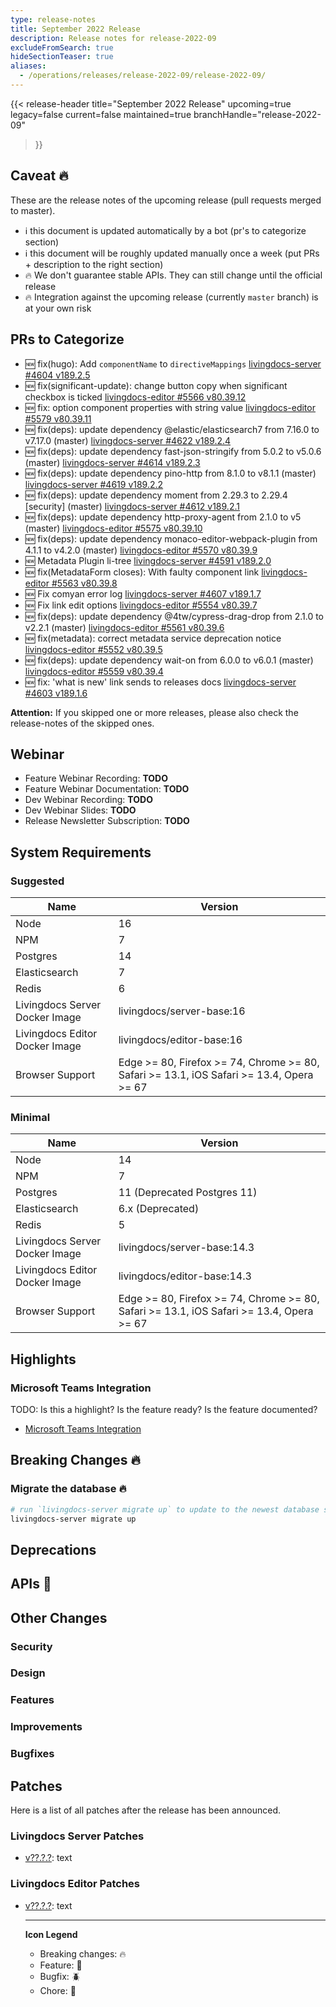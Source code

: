 ```yaml
---
type: release-notes
title: September 2022 Release
description: Release notes for release-2022-09
excludeFromSearch: true
hideSectionTeaser: true
aliases:
  - /operations/releases/release-2022-09/release-2022-09/
---
```


{{< release-header
  title="September 2022 Release"
  upcoming=true
  legacy=false
  current=false
  maintained=true
  branchHandle="release-2022-09"
>}}

## Caveat :fire:

These are the release notes of the upcoming release (pull requests merged to master).

- :information_source: this document is updated automatically by a bot (pr's to categorize section)
- :information_source: this document will be roughly updated manually once a week (put PRs + description to the right section)
- :fire: We don't guarantee stable APIs. They can still change until the official release
- :fire: Integration against the upcoming release (currently `master` branch) is at your own risk

## PRs to Categorize
* :new: fix(hugo): Add `componentName` to `directiveMappings` [livingdocs-server #4604 v189.2.5](https://github.com/livingdocsIO/livingdocs-server/pull/4604)
* :new: fix(significant-update): change button copy when significant checkbox is ticked [livingdocs-editor #5566 v80.39.12](https://github.com/livingdocsIO/livingdocs-editor/pull/5566)
* :new: fix: option component properties with string value [livingdocs-editor #5579 v80.39.11](https://github.com/livingdocsIO/livingdocs-editor/pull/5579)
* :new: fix(deps): update dependency @elastic/elasticsearch7 from 7.16.0 to v7.17.0 (master) [livingdocs-server #4622 v189.2.4](https://github.com/livingdocsIO/livingdocs-server/pull/4622)
* :new: fix(deps): update dependency fast-json-stringify from 5.0.2 to v5.0.6 (master) [livingdocs-server #4614 v189.2.3](https://github.com/livingdocsIO/livingdocs-server/pull/4614)
* :new: fix(deps): update dependency pino-http from 8.1.0 to v8.1.1 (master) [livingdocs-server #4619 v189.2.2](https://github.com/livingdocsIO/livingdocs-server/pull/4619)
* :new: fix(deps): update dependency moment from 2.29.3 to 2.29.4 [security] (master) [livingdocs-server #4612 v189.2.1](https://github.com/livingdocsIO/livingdocs-server/pull/4612)
* :new: fix(deps): update dependency http-proxy-agent from 2.1.0 to v5 (master) [livingdocs-editor #5575 v80.39.10](https://github.com/livingdocsIO/livingdocs-editor/pull/5575)
* :new: fix(deps): update dependency monaco-editor-webpack-plugin from 4.1.1 to v4.2.0 (master) [livingdocs-editor #5570 v80.39.9](https://github.com/livingdocsIO/livingdocs-editor/pull/5570)
* :new: Metadata Plugin li-tree [livingdocs-server #4591 v189.2.0](https://github.com/livingdocsIO/livingdocs-server/pull/4591)
* :new: fix(MetadataForm closes): With faulty component link [livingdocs-editor #5563 v80.39.8](https://github.com/livingdocsIO/livingdocs-editor/pull/5563)
* :new: Fix comyan error log [livingdocs-server #4607 v189.1.7](https://github.com/livingdocsIO/livingdocs-server/pull/4607)
* :new: Fix link edit options [livingdocs-editor #5554 v80.39.7](https://github.com/livingdocsIO/livingdocs-editor/pull/5554)
* :new: fix(deps): update dependency @4tw/cypress-drag-drop from 2.1.0 to v2.2.1 (master) [livingdocs-editor #5561 v80.39.6](https://github.com/livingdocsIO/livingdocs-editor/pull/5561)
* :new: fix(metadata): correct metadata service deprecation notice [livingdocs-editor #5552 v80.39.5](https://github.com/livingdocsIO/livingdocs-editor/pull/5552)
* :new: fix(deps): update dependency wait-on from 6.0.0 to v6.0.1 (master) [livingdocs-editor #5559 v80.39.4](https://github.com/livingdocsIO/livingdocs-editor/pull/5559)
* :new: fix: 'what is new' link sends to releases docs [livingdocs-server #4603 v189.1.6](https://github.com/livingdocsIO/livingdocs-server/pull/4603)


**Attention:** If you skipped one or more releases, please also check the release-notes of the skipped ones.

## Webinar

* Feature Webinar Recording: **TODO**
* Feature Webinar Documentation: **TODO**
* Dev Webinar Recording: **TODO**
* Dev Webinar Slides: **TODO**
* Release Newsletter Subscription: **TODO**

## System Requirements

### Suggested
|Name|Version|
|-|-|
|Node|16|
|NPM|7|
|Postgres|14|
|Elasticsearch|7|
|Redis|6|
|Livingdocs Server Docker Image|livingdocs/server-base:16|
|Livingdocs Editor Docker Image|livingdocs/editor-base:16|
|Browser Support|Edge >= 80, Firefox >= 74, Chrome >= 80, Safari >= 13.1, iOS Safari >= 13.4, Opera >= 67|

### Minimal
|Name|Version|
|-|-|
|Node|14|
|NPM|7|
|Postgres|11 (Deprecated Postgres 11)|
|Elasticsearch|6.x (Deprecated)|
|Redis|5|
|Livingdocs Server Docker Image|livingdocs/server-base:14.3|
|Livingdocs Editor Docker Image|livingdocs/editor-base:14.3|
|Browser Support|Edge >= 80, Firefox >= 74, Chrome >= 80, Safari >= 13.1, iOS Safari >= 13.4, Opera >= 67|


## Highlights

### Microsoft Teams Integration

TODO: Is this a highlight? Is the feature ready? Is the feature documented?

* [Microsoft Teams Integration](https://github.com/livingdocsIO/livingdocs-server/pull/4408)

## Breaking Changes :fire:

### Migrate the database :fire:

```sh
# run `livingdocs-server migrate up` to update to the newest database scheme
livingdocs-server migrate up
```

## Deprecations

## APIs :gift:

## Other Changes

### Security

### Design

### Features

### Improvements

### Bugfixes

## Patches

Here is a list of all patches after the release has been announced.

### Livingdocs Server Patches
- [v??.?.?](https://github.com/livingdocsIO/livingdocs-server/releases/tag/v??.?.?): text

### Livingdocs Editor Patches
- [v??.?.?](https://github.com/livingdocsIO/livingdocs-editor/releases/tag/v??.?.?): text

  ---
  **Icon Legend**
  * Breaking changes: :fire:
  * Feature: :gift:
  * Bugfix: :beetle:
  * Chore: :wrench:

